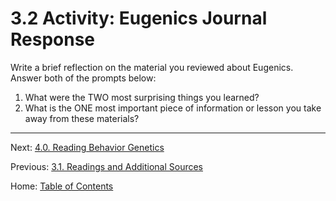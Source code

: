 # 3.2 Activity: Eugenics Journal Response

Write a brief reflection on the material you reviewed about Eugenics. Answer both of the prompts below:

1. What were the TWO most surprising things you learned?
2. What is the ONE most important piece of information or lesson you take away from these materials?

-----

Next: [4.0. Reading Behavior Genetics](../ch04/4.0_reading_behavior_genetics.md)

Previous: [3.1. Readings and Additional Sources](3.1_readings_and_additional_sources.md)

Home: [Table of Contents](../README.md)
